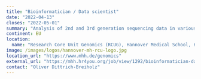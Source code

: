 ```yaml
---
title: "Bioinformatician / Data scientist"
date: "2022-04-13"
closes: "2022-05-01"
summary: "Analysis of 2nd and 3rd generation sequencing data in various research projects conducted on site (mainly genomics and metagenomics applications)"
continent: EU
location:
  name: "Research Core Unit Genomics (RCUG), Hannover Medical School, Hannover, Germany"
image: /images/logos/hannover-mh-rcu-logo.jpg
location_url: "https://www.mhh.de/genomics"
external_url: "https://mhh.hr4you.org/job/view/1292/bioinformatician-data-scientist-f-d-m?page_lang=en"
contact: "Oliver Dittrich-Breiholz"
---
```

